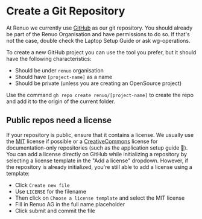 # Create a Git Repository

At Renuo we currently use [GitHub](https://github.com/) as our git repository. You should already be part of the Renuo Organisation and have permissions to do so.
If that's not the case, double check the Laptop Setup Guide or ask wg-operations.

To create a new GitHub project you can use the tool you prefer, but it should have the following characteristics:
* Should be under `renuo` organisation
* Should have `[project-name]` as a name
* Should be private (unless you are creating an OpenSource project)

Use the command `gh repo create renuo/[project-name]` to create the repo and add it to the origin of the current folder.

## Public repos need a license

If your repository is public, ensure that it contains a license. We usually use the [MIT](https://choosealicense.com/licenses/mit/) license if possible or a [CreativeCommons](https://creativecommons.org/licenses/) license for documentation-only repositories (such as the application setup guide 🙂).
You can add a license directly on GitHub while initializing a repository by selecting a license template in the "Add a license" dropdown.
However, if the repository is already initialized, you're still able to add a license using a template:
* Click `Create new file`
* Use `LICENSE` for the filename
* Then click on `Choose a license template` and select the MIT license
* Fill in Renuo AG in the full name placeholder
* Click submit and commit the file
